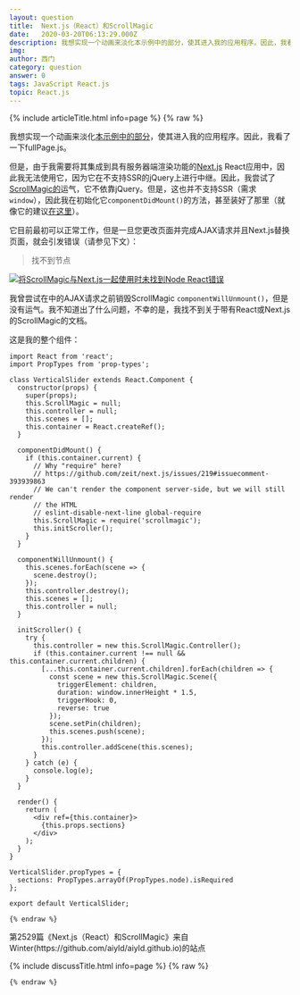 ```yaml
---
layout: question
title:  Next.js（React）和ScrollMagic
date:   2020-03-20T06:13:29.000Z
description: 我想实现一个动画来淡化本示例中的部分，使其进入我的应用程序。因此，我看了一下fullPage.js。但是，由于我需要将其集成到具有服务器端渲染功能的N...
img: 
author: 西门
category: question
answer: 0
tags: JavaScript React.js
topic: React.js
---
```

<div class="article-root">
  <div class="article">
    {% include articleTitle.html info=page %}
    {% raw %}
    <div class="article-content"><p><font style="vertical-align: inherit;"><font style="vertical-align: inherit;">我想实现一个动画来淡化</font></font><a href="https://alvarotrigo.com/fullPage/extensions/fading-effect.html" rel="noreferrer"><font style="vertical-align: inherit;"><font style="vertical-align: inherit;">本示例中的部分</font></font></a><font style="vertical-align: inherit;"><font style="vertical-align: inherit;">，使其进入我的应用程序。</font><font style="vertical-align: inherit;">因此，我看了一下fullPage.js。</font></font></p>

<p><font style="vertical-align: inherit;"><font style="vertical-align: inherit;">但是，由于我需要将其集成到</font><font style="vertical-align: inherit;">具有服务器端渲染功能</font><font style="vertical-align: inherit;">的</font></font><a href="https://github.com/zeit/next.js" rel="noreferrer"><font style="vertical-align: inherit;"><font style="vertical-align: inherit;">Next.js</font></font></a><font style="vertical-align: inherit;"><font style="vertical-align: inherit;"> React应用中，因此我无法使用它，因为它在不支持SSR的jQuery上进行中继。</font><font style="vertical-align: inherit;">因此，我尝试了</font></font><a href="http://scrollmagic.io/" rel="noreferrer"><font style="vertical-align: inherit;"><font style="vertical-align: inherit;">ScrollMagic的</font></font></a><font style="vertical-align: inherit;"><font style="vertical-align: inherit;">运气</font><font style="vertical-align: inherit;">，它不依靠jQuery。</font><font style="vertical-align: inherit;">但是，这也并不支持SSR（需求</font></font><code>window</code><font style="vertical-align: inherit;"><font style="vertical-align: inherit;">），因此我在初始化它</font></font><code>componentDidMount()</code><font style="vertical-align: inherit;"><font style="vertical-align: inherit;">的方法，甚至装好了那里（就像它的建议</font></font><a href="https://github.com/zeit/next.js/issues/219#issuecomment-258966784" rel="noreferrer"><font style="vertical-align: inherit;"><font style="vertical-align: inherit;">在这里</font></font></a><font style="vertical-align: inherit;"><font style="vertical-align: inherit;">）。</font></font></p>

<p><font style="vertical-align: inherit;"><font style="vertical-align: inherit;">它目前最初可以正常工作，但是一旦您更改页面并完成AJAX请求并且Next.js替换页面，就会引发错误（请参见下文）：</font></font></p>

<blockquote>
  <p><font style="vertical-align: inherit;"><font style="vertical-align: inherit;">找不到节点</font></font></p>
</blockquote>

<p><a href="https://www.samyoc.com//uploads/users/24088/images/thumbnails/1584684682674.png" data-src="https://www.samyoc.com//uploads/users/24088/images/1584684682674.png" rel="noreferrer"><img src="https://i.stack.imgur.com/4akZa.png" alt="将ScrollMagic与Next.js一起使用时未找到Node React错误"></a></p>

<p><font style="vertical-align: inherit;"><font style="vertical-align: inherit;">我曾尝试在中的AJAX请求之前销毁ScrollMagic </font></font><code>componentWillUnmount()</code><font style="vertical-align: inherit;"><font style="vertical-align: inherit;">，但是没有运气。</font><font style="vertical-align: inherit;">我不知道出了什么问题，不幸的是，我找不到关于带有React或Next.js的ScrollMagic的文档。</font></font></p>

<p><font style="vertical-align: inherit;"><font style="vertical-align: inherit;">这是我的整个组件：</font></font></p>

<pre><code>import React from 'react';<font></font>
import PropTypes from 'prop-types';<font></font>
<font></font>
class VerticalSlider extends React.Component {<font></font>
  constructor(props) {<font></font>
    super(props);<font></font>
    this.ScrollMagic = null;<font></font>
    this.controller = null;<font></font>
    this.scenes = [];<font></font>
    this.container = React.createRef();<font></font>
  }<font></font>
<font></font>
  componentDidMount() {<font></font>
    if (this.container.current) {<font></font>
      // Why "require" here?<font></font>
      // https://github.com/zeit/next.js/issues/219#issuecomment-393939863<font></font>
      // We can't render the component server-side, but we will still render<font></font>
      // the HTML<font></font>
      // eslint-disable-next-line global-require<font></font>
      this.ScrollMagic = require('scrollmagic');<font></font>
      this.initScroller();<font></font>
    }<font></font>
  }<font></font>
<font></font>
  componentWillUnmount() {<font></font>
    this.scenes.forEach(scene =&gt; {<font></font>
      scene.destroy();<font></font>
    });<font></font>
    this.controller.destroy();<font></font>
    this.scenes = [];<font></font>
    this.controller = null;<font></font>
  }<font></font>
<font></font>
  initScroller() {<font></font>
    try {<font></font>
      this.controller = new this.ScrollMagic.Controller();<font></font>
      if (this.container.current !== null &amp;&amp; this.container.current.children) {<font></font>
        [...this.container.current.children].forEach(children =&gt; {<font></font>
          const scene = new this.ScrollMagic.Scene({<font></font>
            triggerElement: children,<font></font>
            duration: window.innerHeight * 1.5,<font></font>
            triggerHook: 0,<font></font>
            reverse: true<font></font>
          });<font></font>
          scene.setPin(children);<font></font>
          this.scenes.push(scene);<font></font>
        });<font></font>
        this.controller.addScene(this.scenes);<font></font>
      }<font></font>
    } catch (e) {<font></font>
      console.log(e);<font></font>
    }<font></font>
  }<font></font>
<font></font>
  render() {<font></font>
    return (<font></font>
      &lt;div ref={this.container}&gt;<font></font>
        {this.props.sections}<font></font>
      &lt;/div&gt;<font></font>
    );<font></font>
  }<font></font>
}<font></font>
<font></font>
VerticalSlider.propTypes = {<font></font>
  sections: PropTypes.arrayOf(PropTypes.node).isRequired<font></font>
};<font></font>
<font></font>
export default VerticalSlider;<font></font>
</code></pre></div>
    {% endraw %}
  </div>
  <p class="winter_mark">第2529篇《Next.js（React）和ScrollMagic》来自Winter(https://github.com/aiyld/aiyld.github.io)的站点</p>
  <div class="discuss-wrapper">
    {% include discussTitle.html info=page %}
    {% raw %}
    
    {% endraw %}
  </div>
<div>
